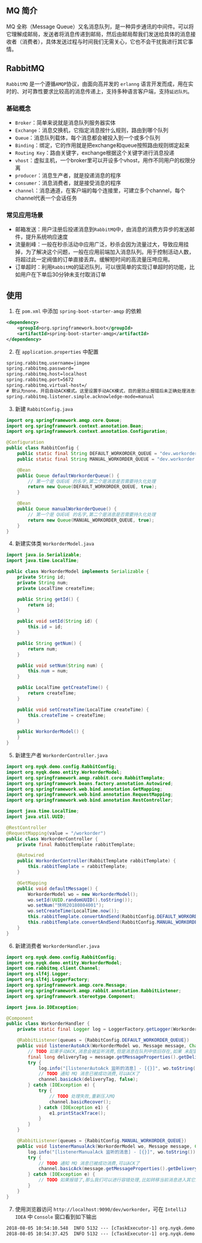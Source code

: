 ## MQ 简介
MQ 全称（Message Queue）又名消息队列，是一种异步通讯的中间件。可以将它理解成邮局，发送者将消息传递到邮局，然后由邮局帮我们发送给具体的消息接收者（消费者），具体发送过程与时间我们无需关心，它也不会干扰我进行其它事情。

## RabbitMQ
`RabbitMQ` 是一个遵循`AMQP`协议，由面向高并发的 `erlanng` 语言开发而成，用在实时的、对可靠性要求比较高的消息传递上，支持多种语言客户端，支持`延迟队列`。

### 基础概念
- `Broker`：简单来说就是消息队列服务器实体
- `Exchange`：消息交换机，它指定消息按什么规则，路由到哪个队列
- `Queue`：消息队列载体，每个消息都会被投入到一个或多个队列
- `Binding`：绑定，它的作用就是把exchange和queue按照路由规则绑定起来
- `Routing Key`：路由关键字，exchange根据这个关键字进行消息投递
- `vhost`：虚拟主机，一个broker里可以开设多个vhost，用作不同用户的权限分离
- `producer`：消息生产者，就是投递消息的程序
- `consumer`：消息消费者，就是接受消息的程序
- `channel`：消息通道，在客户端的每个连接里，可建立多个channel，每个channel代表一个会话任务

### 常见应用场景
- 邮箱发送：用户注册后投递消息到`RabbitMQ`中，由消息的消费方异步的发送邮件，提升系统响应速度
- 流量削峰：一般在秒杀活动中应用广泛，秒杀会因为流量过大，导致应用挂掉，为了解决这个问题，一般在应用前端加入消息队列。用于控制活动人数，将超过此一定阀值的订单直接丢弃。缓解短时间的高流量压垮应用。
- 订单超时：利用`RabbitMQ`的延迟队列，可以很简单的实现订单超时的功能，比如用户在下单后30分钟未支付取消订单

## 使用
1. 在 `pom.xml` 中添加 `spring-boot-starter-amqp` 的依赖
``` xml
<dependency>
    <groupId>org.springframework.boot</groupId>
    <artifactId>spring-boot-starter-amqp</artifactId>
</dependency>
```
2. 在 `application.properties` 中配置
``` xml
spring.rabbitmq.username=jimgee
spring.rabbitmq.password=
spring.rabbitmq.host=localhost
spring.rabbitmq.port=5672
spring.rabbitmq.virtual-host=/
# 默认为none，开启自动ACK模式。这里设置手动ACK模式，目的是防止报错后未正确处理消息丢失。
spring.rabbitmq.listener.simple.acknowledge-mode=manual
```
3. 新建 `RabbitConfig.java`
``` java
import org.springframework.amqp.core.Queue;
import org.springframework.context.annotation.Bean;
import org.springframework.context.annotation.Configuration;

@Configuration
public class RabbitConfig {
    public static final String DEFAULT_WORKORDER_QUEUE = "dev.workorder.register.default.queue";
    public static final String MANUAL_WORKORDER_QUEUE = "dev.workorder.register.manual.queue";

    @Bean
    public Queue defaultWorkorderQueue() {
        // 第一个是 QUEUE 的名字,第二个是消息是否需要持久化处理
        return new Queue(DEFAULT_WORKORDER_QUEUE, true);
    }

    @Bean
    public Queue manualWorkorderQueue() {
        // 第一个是 QUEUE 的名字,第二个是消息是否需要持久化处理
        return new Queue(MANUAL_WORKORDER_QUEUE, true);
    }
}

```
4. 新建实体类 `WorkorderModel.java`
``` java
import java.io.Serializable;
import java.time.LocalTime;

public class WorkorderModel implements Serializable {
    private String id;
    private String num;
    private LocalTime createTime;

    public String getId() {
        return id;
    }

    public void setId(String id) {
        this.id = id;
    }

    public String getNum() {
        return num;
    }

    public void setNum(String num) {
        this.num = num;
    }

    public LocalTime getCreateTime() {
        return createTime;
    }

    public void setCreateTime(LocalTime createTime) {
        this.createTime = createTime;
    }

    public WorkorderModel() {
    }
}
```
5. 新建生产者 `WorkorderController.java`
``` java
import org.nyqk.demo.config.RabbitConfig;
import org.nyqk.demo.entity.WorkorderModel;
import org.springframework.amqp.rabbit.core.RabbitTemplate;
import org.springframework.beans.factory.annotation.Autowired;
import org.springframework.web.bind.annotation.GetMapping;
import org.springframework.web.bind.annotation.RequestMapping;
import org.springframework.web.bind.annotation.RestController;

import java.time.LocalTime;
import java.util.UUID;

@RestController
@RequestMapping(value = "/workorder")
public class WorkorderController {
    private final RabbitTemplate rabbitTemplate;

    @Autowired
    public WorkorderController(RabbitTemplate rabbitTemplate) {
        this.rabbitTemplate = rabbitTemplate;
    }

    @GetMapping
    public void defaultMessage() {
        WorkorderModel wo = new WorkorderModel();
        wo.setId(UUID.randomUUID().toString());
        wo.setNum("快响20180804001");
        wo.setCreateTime(LocalTime.now());
        this.rabbitTemplate.convertAndSend(RabbitConfig.DEFAULT_WORKORDER_QUEUE, wo);
        this.rabbitTemplate.convertAndSend(RabbitConfig.MANUAL_WORKORDER_QUEUE, wo);
    }
}
```
6. 新建消费者 `WorkorderHandler.java`
``` java
import org.nyqk.demo.config.RabbitConfig;
import org.nyqk.demo.entity.WorkorderModel;
import com.rabbitmq.client.Channel;
import org.slf4j.Logger;
import org.slf4j.LoggerFactory;
import org.springframework.amqp.core.Message;
import org.springframework.amqp.rabbit.annotation.RabbitListener;
import org.springframework.stereotype.Component;

import java.io.IOException;

@Component
public class WorkorderHandler {
    private static final Logger log = LoggerFactory.getLogger(WorkorderHandler.class);

    @RabbitListener(queues = {RabbitConfig.DEFAULT_WORKORDER_QUEUE})
    public void listenerAutoAck(WorkorderModel wo, Message message, Channel channel) {
        // TODO 如果手动ACK,消息会被监听消费,但是消息在队列中依旧存在,如果 未配置 acknowledge-mode 默认是会在消费完毕后自动ACK掉
        final long deliveryTag = message.getMessageProperties().getDeliveryTag();
        try {
            log.info("[listenerAutoAck 监听的消息] - [{}]", wo.toString());
            // TODO 通知 MQ 消息已被成功消费,可以ACK了
            channel.basicAck(deliveryTag, false);
        } catch (IOException e) {
            try {
                // TODO 处理失败,重新压入MQ
                channel.basicRecover();
            } catch (IOException e1) {
                e1.printStackTrace();
            }
        }
    }

    @RabbitListener(queues = {RabbitConfig.MANUAL_WORKORDER_QUEUE})
    public void listenerManualAck(WorkorderModel wo, Message message, Channel channel) {
        log.info("[listenerManualAck 监听的消息] - [{}]", wo.toString());
        try {
            // TODO 通知 MQ 消息已被成功消费,可以ACK了
            channel.basicAck(message.getMessageProperties().getDeliveryTag(), false);
        } catch (IOException e) {
            // TODO 如果报错了,那么我们可以进行容错处理,比如转移当前消息进入其它队列
        }
    }
}
```
7. 使用浏览器访问 `http://localhost:9090/dev/workorder`，可在 `IntelliJ IDEA` 中 `Console` 窗口看到如下输出
``` txt
2018-08-05 10:54:10.548  INFO 5132 --- [cTaskExecutor-1] org.nyqk.demo.handler.WorkorderHandler   : [listenerManualAck 监听的消息] - [org.nyqk.demo.entity.WorkorderModel@8b1505]
2018-08-05 10:54:37.425  INFO 5132 --- [cTaskExecutor-1] org.nyqk.demo.handler.WorkorderHandler   : [listenerAutoAck 监听的消息] - [org.nyqk.demo.entity.WorkorderModel@118d748]
```
